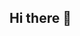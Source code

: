 ## Hi there 👋

<!--
My name is James Rowe and I am a Data Science and Analytics Master's student. I work a lot with R, Python, and SAS to get descriptive and inferential statistics from large datasets.

I also like to work with Webscraping in Python. My projects aim at making information/opportunities more readily available by automating the search process in the browser.

I am always looking for help with back-end development in Python. 
-->
